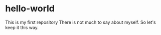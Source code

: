 # hello-world
This is my first repository
There is not much to say about myself. So let's keep it this way.

